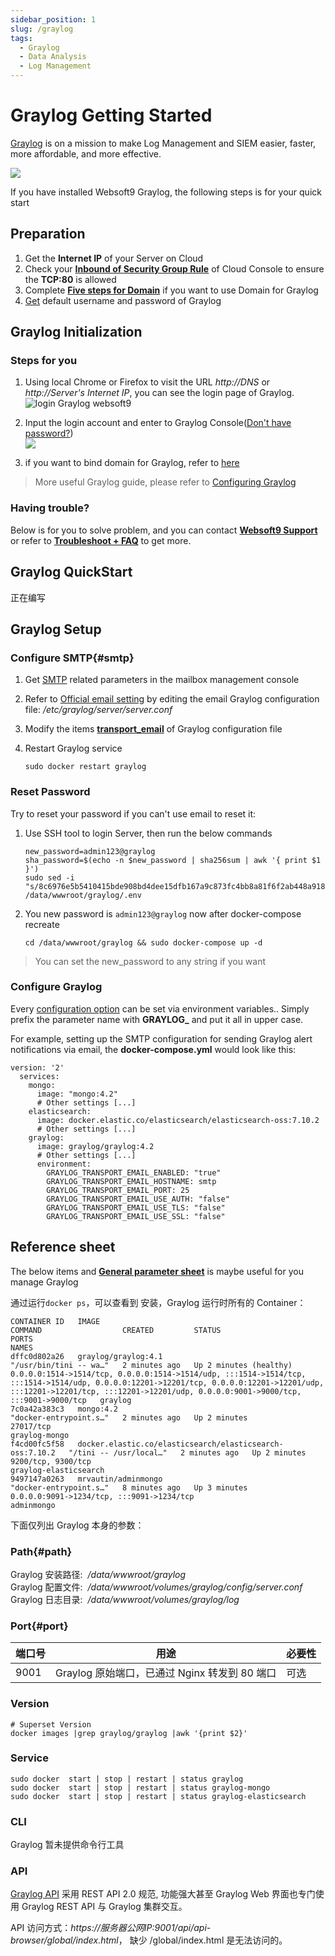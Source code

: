 ```yaml
---
sidebar_position: 1
slug: /graylog
tags:
  - Graylog
  - Data Analysis
  - Log Management
---
```


# Graylog Getting Started

[Graylog](graylog.org) is on a mission to make Log Management and SIEM easier, faster, more affordable, and more effective. 

![](https://libs.websoft9.com/Websoft9/DocsPicture/en/graylog/graylog-gui-websoft9.png)

If you have installed Websoft9 Graylog, the following steps is for your quick start

## Preparation

1. Get the **Internet IP** of your Server on Cloud
2. Check your **[Inbound of Security Group Rule](./administrator/firewall#security)** of Cloud Console to ensure the **TCP:80** is allowed
3. Complete **[Five steps for Domain](./administrator/domain_step)** if you want to use Domain for Graylog
4. [Get](./user/credentials) default username and password of Graylog

## Graylog Initialization

### Steps for you

1. Using local Chrome or Firefox to visit the URL *http://DNS* or *http://Server's Internet IP*, you can see the login page of Graylog.
   ![login Graylog websoft9](https://libs.websoft9.com/Websoft9/DocsPicture/en/graylog/graylog-login-websoft9.png)

2. Input the login account and enter to Graylog Console([Don't have password?](./user/credentials))  
   ![](https://libs.websoft9.com/Websoft9/DocsPicture/en/graylog/graylog-console-websoft9.png)

3. if you want to bind domain for Graylog, refer to [here](./administrator/domain_step)

> More useful Graylog guide, please refer to [Configuring Graylog](https://docs.graylog.org/en/latest/pages/configuration.html)

### Having trouble?

Below is for you to solve problem, and you can contact **[Websoft9 Support](./helpdesk)** or refer to **[Troubleshoot + FAQ](./faq#setup)** to get more.  

## Graylog QuickStart

正在编写

## Graylog Setup

### Configure SMTP{#smtp}

1. Get [SMTP](./administrator/smtp) related parameters in the mailbox management console

2. Refer to [Official email setting](https://docs.graylog.org/en/3.3/pages/configuration/server.conf.html#email) by editing the email Graylog configuration file: */etc/graylog/server/server.conf*

3. Modify the items **[transport_email](https://docs.graylog.org/en/3.3/pages/configuration/server.conf.html#email)**  of Graylog configuration file

4. Restart Graylog service
   ```
   sudo docker restart graylog
   ```

### Reset Password

Try to reset your password if you can't use email to reset it:

1. Use SSH tool to login Server, then run the below commands
   ```
   new_password=admin123@graylog
   sha_password=$(echo -n $new_password | sha256sum | awk '{ print $1 }')
   sudo sed -i "s/8c6976e5b5410415bde908bd4dee15dfb167a9c873fc4bb8a81f6f2ab448a918/$sha_password/g" /data/wwwroot/graylog/.env
   ```

2. You new password is `admin123@graylog` now after docker-compose recreate
   ```
   cd /data/wwwroot/graylog && sudo docker-compose up -d
   ```

> You can set the new_password to any string if you want

### Configure Graylog

Every [configuration option](https://docs.graylog.org/docs/server-conf) can be set via environment variables.. Simply prefix the parameter name with **GRAYLOG_** and put it all in upper case.  

For example, setting up the SMTP configuration for sending Graylog alert notifications via email, the **docker-compose.yml** would look like this:  

```
version: '2'
  services:
    mongo:
      image: "mongo:4.2"
      # Other settings [...]
    elasticsearch:
      image: docker.elastic.co/elasticsearch/elasticsearch-oss:7.10.2
      # Other settings [...]
    graylog:
      image: graylog/graylog:4.2
      # Other settings [...]
      environment:
        GRAYLOG_TRANSPORT_EMAIL_ENABLED: "true"
        GRAYLOG_TRANSPORT_EMAIL_HOSTNAME: smtp
        GRAYLOG_TRANSPORT_EMAIL_PORT: 25
        GRAYLOG_TRANSPORT_EMAIL_USE_AUTH: "false"
        GRAYLOG_TRANSPORT_EMAIL_USE_TLS: "false"
        GRAYLOG_TRANSPORT_EMAIL_USE_SSL: "false"
```

## Reference sheet

The below items and **[General parameter sheet](./administrator/parameter)** is maybe useful for you manage Graylog


通过运行`docker ps`，可以查看到 安装，Graylog 运行时所有的 Container：

```
CONTAINER ID   IMAGE                                                      COMMAND                  CREATED         STATUS                   PORTS                                                                                                                                                                                                                           NAMES
dffc0d802a26   graylog/graylog:4.1                                        "/usr/bin/tini -- wa…"   2 minutes ago   Up 2 minutes (healthy)   0.0.0.0:1514->1514/tcp, 0.0.0.0:1514->1514/udp, :::1514->1514/tcp, :::1514->1514/udp, 0.0.0.0:12201->12201/tcp, 0.0.0.0:12201->12201/udp, :::12201->12201/tcp, :::12201->12201/udp, 0.0.0.0:9001->9000/tcp, :::9001->9000/tcp   graylog
7c0a42a383c3   mongo:4.2                                                  "docker-entrypoint.s…"   2 minutes ago   Up 2 minutes             27017/tcp                                                                                                                                                                                                                       graylog-mongo
f4cd00fc5f58   docker.elastic.co/elasticsearch/elasticsearch-oss:7.10.2   "/tini -- /usr/local…"   2 minutes ago   Up 2 minutes             9200/tcp, 9300/tcp                                                                                                                                                                                                              graylog-elasticsearch
9497147a0263   mrvautin/adminmongo                                        "docker-entrypoint.s…"   8 minutes ago   Up 3 minutes             0.0.0.0:9091->1234/tcp, :::9091->1234/tcp                                                                                                                                                                                       adminmongo
```

下面仅列出 Graylog 本身的参数：

### Path{#path}

Graylog 安装路径:  */data/wwwroot/graylog*  
Graylog 配置文件:  */data/wwwroot/volumes/graylog/config/server.conf*  
Graylog 日志目录:  */data/wwwroot/volumes/graylog/log*

### Port{#port}

| 端口号 | 用途                                          | 必要性 |
| ------ | --------------------------------------------- | ------ |
| 9001   | Graylog 原始端口，已通过 Nginx 转发到 80 端口 | 可选   |

### Version

```shell
# Superset Version
docker images |grep graylog/graylog |awk '{print $2}'
```

### Service

```shell
sudo docker  start | stop | restart | status graylog
sudo docker  start | stop | restart | status graylog-mongo
sudo docker  start | stop | restart | status graylog-elasticsearch
```

### CLI

Graylog 暂未提供命令行工具

### API

[Graylog API](https://docs.graylog.org/v1/docs/rest-api) 采用 REST API 2.0 规范, 功能强大甚至 Graylog Web 界面也专门使用 Graylog REST API 与 Graylog 集群交互。

API 访问方式：*https://服务器公网IP:9001/api/api-browser/global/index.html*， 缺少 /global/index.html 是无法访问的。
